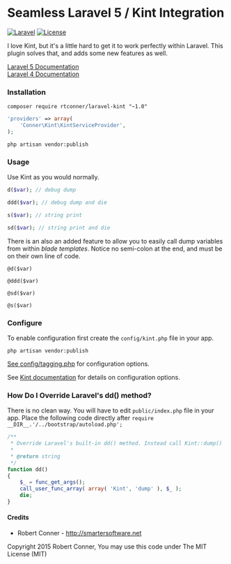 Seamless Laravel 5 / Kint Integration
============

[![Laravel](https://img.shields.io/badge/Laravel-5.0-orange.svg?style=flat-square)](http://laravel.com)
[![License](http://img.shields.io/badge/license-MIT-brightgreen.svg?style=flat-square)](https://tldrlegal.com/license/mit-license)

I love Kint, but it's a little hard to get it to work perfectly within Laravel. This plugin solves that, and adds some new features as well.

[Laravel 5 Documentation](https://github.com/rtconner/laravel-kint/tree/laravel-5)  
[Laravel 4 Documentation](https://github.com/rtconner/laravel-kint/tree/laravel-4)

### Installation

    composer require rtconner/laravel-kint "~1.0"

```php
'providers' => array(
	'Conner\Kint\KintServiceProvider',
);
```

    php artisan vendor:publish

### Usage

Use Kint as you would normally.

```php
d($var); // debug dump

ddd($var); // debug dump and die

s($var); // string print

sd($var); // string print and die
```

There is an also an added feature to allow you to easily call dump variables from within *blade templates*.
Notice no semi-colon at the end, and must be on their own line of code.

```
@d($var)

@ddd($var)

@sd($var)

@s($var)
```

### Configure

To enable configuration first create the `config/kint.php` file in your app.

    php artisan vendor:publish

[See config/tagging.php](config/tagging.php) for configuration options.

See [Kint documentation](http://raveren.github.io/kint/) for details on configuration options.


### How Do I Override Laravel's dd() method?

There is no clean way. You will have to edit `public/index.php` file in your app. Place the following code directly after 
`require __DIR__.'/../bootstrap/autoload.php';`

```php
/**
 * Override Laravel's built-in dd() method. Instead call Kint::dump()
 * 
 * @return string
 */
function dd()
{
    $_ = func_get_args();
    call_user_func_array( array( 'Kint', 'dump' ), $_ );
    die;
}
```

#### Credits

 - Robert Conner - http://smartersoftware.net

Copyright 2015 Robert Conner, You may use this code under The MIT License (MIT)
